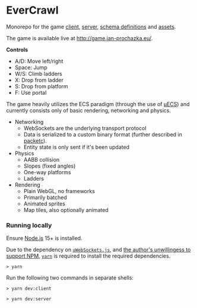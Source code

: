 # EverCrawl

Monorepo for the game [client](./client), [server](./server), [schema definitions](./schemas) and [assets](./assets).

The game is available live at http://game.jan-prochazka.eu/.

**Controls**

* A/D: Move left/right
* Space: Jump
* W/S: Climb ladders
* X: Drop from ladder
* S: Drop from platform
* F: Use portal

The game heavily utilizes the ECS paradigm (through the use of [μECS](https://github.com/jprochazk/uecs)) and currently consists only of basic rendering, networking and physics.

* Networking
  * WebSockets are the underlying transport protocol
  * Data is serialized to a custom binary format (further described in [packetc](https://github.com/EverCrawl/packetc)).
  * Entity state is only sent if it's been updated
* Physics
  * AABB collision
  * Slopes (fixed angles)
  * One-way platforms
  * Ladders
* Rendering
  * Plain WebGL, no frameworks
  * Primarily batched
  * Animated sprites
  * Map tiles, also optionally animated

### Running locally

Ensure [Node.js](https://nodejs.org/) 15+ is installed. 

Due to the dependency on [`uWebSockets.js`](https://github.com/uNetworking/uWebSockets.js), and [the author's unwillingess to support NPM](https://github.com/uNetworking/uWebSockets.js/discussions/413), [`yarn`](https://yarnpkg.com/) is required to install the required dependencies.

```
> yarn
```

Run the following two commands in separate shells:
```
> yarn dev:client
```
```
> yarn dev:server
```